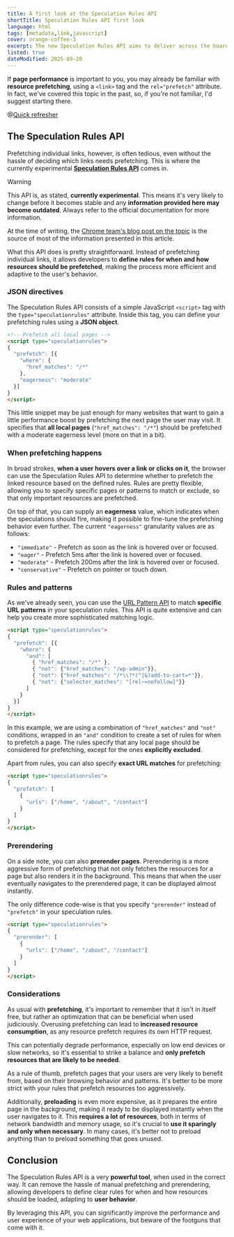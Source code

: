 ```yaml
---
title: A first look at the Speculation Rules API
shortTitle: Speculation Rules API first look
language: html
tags: [metadata,link,javascript]
cover: orange-coffee-3
excerpt: The new Speculation Rules API aims to deliver across the board performance optimizations with little developer effort. Let's see how!
listed: true
dateModified: 2025-09-20
---
```


If **page performance** is important to you, you may already be familiar with **resource prefetching**, using a `<link>` tag and the `rel="prefetch"` attribute. In fact, we've covered this topic in the past, so, if you're not familiar, I'd suggest starting there.

@[Quick refresher](/html/s/prefetching-resources)

## The Speculation Rules API

<baseline-support featureId="speculation-rules">
</baseline-support>

Prefetching individual links, however, is often tedious, even without the hassle of deciding which links needs prefetching. This is where the currently experimental [**Speculation Rules API**](https://developer.mozilla.org/en-US/docs/Web/API/Speculation_Rules_API) comes in.

> [!WARNING]
>
> This API is, as stated, **currently experimental**. This means it's very likely to change before it becomes stable and any **information provided here may become outdated**. Always refer to the official documentation for more information.
>
> At the time of writing, the [Chrome team's blog post on the topic](https://developer.chrome.com/docs/web-platform/prerender-pages#impact_on_extensions) is the source of most of the information presented in this article.

What this API does is pretty straightforward. Instead of prefetching individual links, it allows developers to **define rules for when and how resources should be prefetched**, making the process more efficient and adaptive to the user's behavior.

### JSON directives

The Speculation Rules API consists of a simple JavaScript `<script>` tag with the `type="speculationrules"` attribute. Inside this tag, you can define your prefetching rules using a **JSON object**.

```html
<!-- Prefetch all local pages -->
<script type="speculationrules">
{
  "prefetch": [{
    "where": {
      "href_matches": "/*"
    },
    "eagerness": "moderate"
  }]
}
</script>
```

This little snippet may be just enough for many websites that want to gain a little performance boost by prefetching the next page the user may visit. It specifies that **all local pages** (`"href_matches": "/*"`) should be prefetched with a moderate eagerness level (more on that in a bit).

### When prefetching happens

In broad strokes, **when a user hovers over a link or clicks on it**, the browser can use the Speculation Rules API to determine whether to prefetch the linked resource based on the defined rules. Rules are pretty flexible, allowing you to specify specific pages or patterns to match or exclude, so that only important resources are prefetched.

On top of that, you can supply an **eagerness** value, which indicates when the speculations should fire, making it possible to fine-tune the prefetching behavior even further. The current `"eagerness"` granularity values are as follows:

* `"immediate"` - Prefetch as soon as the link is hovered over or focused.
* `"eager"` - Prefetch 5ms after the link is hovered over or focused.
* `"moderate"` - Prefetch 200ms after the link is hovered over or focused.
* `"conservative"` - Prefetch on pointer or touch down.

### Rules and patterns

<baseline-support featureId="urlpattern">
</baseline-support>

As we've already seen, you can use the [URL Pattern API](https://developer.mozilla.org/en-US/docs/Web/API/URL_Pattern_API) to match **specific URL patterns** in your speculation rules. This API is quite extensive and can help you create more sophisticated matching logic.

```html
<script type="speculationrules">
{
  "prefetch": [{
    "where": {
      "and": [
        { "href_matches": "/*" },
        { "not": {"href_matches": "/wp-admin"}},
        { "not": {"href_matches": "/*\\?*(^|&)add-to-cart=*"}},
        { "not": {"selector_matches": "[rel~=nofollow]"}}
      ]
    }
  }]
}
</script>
```

In this example, we are using a combination of `"href_matches"` and `"not"` conditions, wrapped in an `"and"` condition to create a set of rules for when to prefetch a page. The rules specify that any local page should be considered for prefetching, except for the ones **explicitly excluded**.

Apart from rules, you can also specify **exact URL matches** for prefetching:

```html
<script type="speculationrules">
{
  "prefetch": [
    {
      "urls": ["/home", "/about", "/contact"]
    }
  ]
}
</script>
```

### Prerendering

On a side note, you can also **prerender pages**. Prerendering is a more aggressive form of prefetching that not only fetches the resources for a page but also renders it in the background. This means that when the user eventually navigates to the prerendered page, it can be displayed almost instantly.

The only difference code-wise is that you specify `"prerender"` instead of `"prefetch"` in your speculation rules.

```html
<script type="speculationrules">
{
  "prerender": [
    {
      "urls": ["/home", "/about", "/contact"]
    }
  ]
}
</script>
```

### Considerations

As usual with **prefetching**, it's important to remember that it isn't in itself free, but rather an optimization that can be beneficial when used judiciously. Overusing prefetching can lead to **increased resource consumption**, as any resource prefetch requires its own HTTP request.

This can potentially degrade performance, especially on low end devices or slow networks, so it's essential to strike a balance and **only prefetch resources that are likely to be needed**.

As a rule of thumb, prefetch pages that your users are very likely to benefit from, based on their browsing behavior and patterns. It's better to be more strict with your rules that prefetch resources too aggressively.

Additionally, **preloading** is even more expensive, as it prepares the entire page in the background, making it ready to be displayed instantly when the user navigates to it. This **requires a lot of resources**, both in terms of network bandwidth and memory usage, so it's crucial to **use it sparingly and only when necessary**. In many cases, it's better not to preload anything than to preload something that goes unused.

## Conclusion

The Speculation Rules API is a very **powerful tool**, when used in the correct way. It can remove the hassle of manual prefetching and prerendering, allowing developers to define clear rules for when and how resources should be loaded, adapting to **user behavior**.

By leveraging this API, you can significantly improve the performance and user experience of your web applications, but beware of the footguns that come with it.
